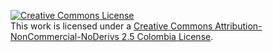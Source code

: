 <a rel="license" href="http://creativecommons.org/licenses/by-nc-nd/2.5/co/"><img alt="Creative Commons License" style="border-width:0" src="https://i.creativecommons.org/l/by-nc-nd/2.5/co/88x31.png" /></a><br />This work is licensed under a <a rel="license" href="http://creativecommons.org/licenses/by-nc-nd/2.5/co/">Creative Commons Attribution-NonCommercial-NoDerivs 2.5 Colombia License</a>.
